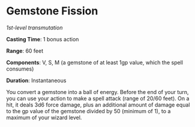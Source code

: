 # Gemstone Fission
*1st-level transmutation*

**Casting Time**: 1 bonus action

**Range**: 60 feet

**Components**: V, S, M (a gemstone of at least 1gp value, which the spell consumes)

**Duration**: Instantaneous

You convert a gemstone into a ball of energy. Before the end of your turn, you can use your action to make a spell attack (range of 20/60 feet). On a hit, it deals 3d6 force damage, plus an additional amount of damage equal to the gp value of the gemstone divided by 50 (minimum of 1), to a maximum of your wizard level.
